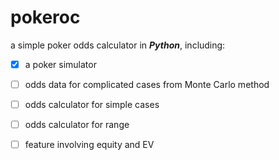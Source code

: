 # pokeroc
a simple poker odds calculator in **_Python_**, including:
  - [x] a poker simulator
  - [ ] odds data for complicated cases from Monte Carlo method
  - [ ] odds calculator for simple cases
  - [ ] odds calculator for range
  - [ ] feature involving equity and EV  


